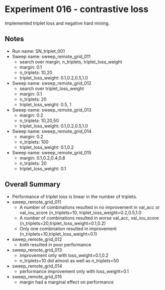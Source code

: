 # Experiment 016 - contrastive loss
Implemented triplet loss and negative hard mining.

## Notes
- Run name: SN_triplet_001
- Sweep name: sweep_remote_grid_011
	- search over margin, n_triplets, triplet_loss_weight
	- margin: 0.1
	- n_triplets: 10,20
	- triplet_loss_weight: 0.1,0.2,0.5,1.0
- Sweep name: sweep_remote_grid_012
	- search over triplet_loss_weight
	- margin: 0.1
	- n_triplets: 20
	- triplet_loss_weight: 0.5, 1
- Sweep name: sweep_remote_grid_013
	- margin: 0.2
	- n_triplets: 10,20,50
	- triplet_loss_weight: 0.1,0.2,0.5,1.0
- Sweep name: sweep_remote_grid_014
	- margin: 0.2
	- n_triplets: 100
	- triplet_loss_weight: 0.1,0.2
- Sweep name: sweep_remote_grid_015
	- margin: 0.1,0.2,0.4,0.8
	- n_triplets: 20
	- triplet_loss_weight: 0.1

## Overall Summary
- Performance of triplet loss is linear in the number of triplets.
- sweep_remote_grid_011
	- A number of combinations resulted in no improvement in val_acc or val_iou_score (n_triplets=10, triplet_loss_weight=0.2,0.5,1.0
	- A number of combinations resulted in worse val_acc, val_iou_score (n_triplets=20,triplet_loss_weight=0.1,0.2)
	- Only one combination resulted in improvement (n_triplets=10,triplet_loss_weight=0.1)
- sweep_remote_grid_012
	- both resulted in poor performance
- sweep_remote_grid_013
	- improvement only with loss_weight=0.1,0.2
	- n_triplets=10 did almost as well as n_triplets=50
- sweep_remote_grid_014
	- performance improvement only with loss_weight=0.1
- sweep_remote_grid_015
	- margin had a marginal effect on performance



	

